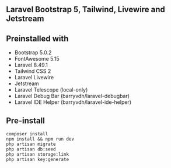 ## Laravel Bootstrap 5, Tailwind, Livewire and Jetstream

## Preinstalled with

- Bootstrap 5.0.2
- FontAwesome 5.15
- Laravel 8.49.1
- Tailwind CSS 2
- Laravel Livewire
- Jetstream
- Laravel Telescope (local-only)
- Laravel Debug Bar (barryvdh/laravel-debugbar)
- Laravel IDE Helper (barryvdh/laravel-ide-helper)

## Pre-install

```
composer install
npm install && npm run dev
php artisan migrate
php artisan db:seed
php artisan storage:link
php artisan key:generate
```
